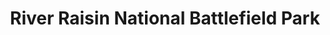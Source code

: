 ---
layout: repo
title: "River Raisin National Battlefield Park"
id: 4238
permalink: repos/4238/
---